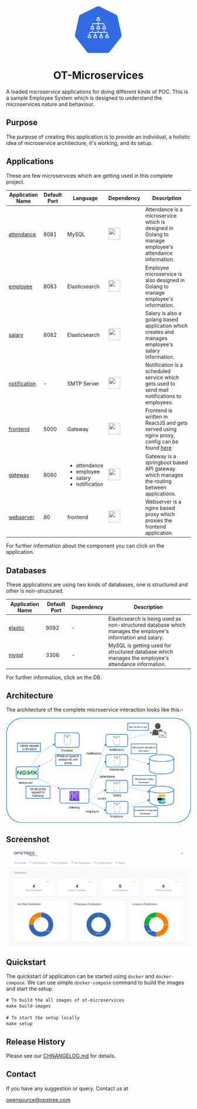 <div align="center">
  <img src="./static/logo.svg" height="130" width="130">
  <h1>OT-Microservices</h1>
</div>

A loaded microservice applications for doing different kinds of POC. This is a sample Employee System which is designed to understand the microservices nature and behaviour.

## Purpose

The purpose of creating this application is to provide an individual, a holistic idea of microservice architecture, it's working, and its setup.

## Applications

These are few microservices which are getting used in this complete project.

|**Application Name**|**Default Port**|**Language**|**Dependency**|**Description**|
|--------------------|----------------|------------|--------------|---------------|
| [attendance](./attendance) | 8081 | MySQL | <img src="https://cdn.worldvectorlogo.com/logos/gopher.svg" height="32" width="32"> | Attendance is a microservice which is designed in Golang to manage employee's attendance information. |
| [employee](./employee) | 8083 | Elasticsearch | <img src="https://cdn.worldvectorlogo.com/logos/gopher.svg" height="32" width="32"> | Employee microservice is also designed in Golang to manage employee's information. |
| [salary](./salary) | 8082 | Elasticsearch | <img src="https://cdn.worldvectorlogo.com/logos/gopher.svg" height="32" width="32"> | Salary is also a golang based application which creates and manages employee's salary information. |
| [notification](./notification) | - | SMTP Server | <img src="https://upload.wikimedia.org/wikipedia/commons/thumb/c/c3/Python-logo-notext.svg/1200px-Python-logo-notext.svg.png" height="32" width="32"> | Notification is a scheduled service which gets used to send mail notifications to employees. |
| [frontend](./frontend) | 5000 | Gateway | <img src="https://upload.wikimedia.org/wikipedia/commons/thumb/a/a7/React-icon.svg/320px-React-icon.svg.png" height="32" width="32"> | Frontend is written in ReactJS and gets served using nginx proxy, config can be found [here](./webserver) |
| [gateway](./gateway) | 8080 | <ul><li>attendance</li><li>employee</li><li>salary</li><li>notification</li></ul> | <img src="https://upload.wikimedia.org/wikipedia/de/e/e1/Java-Logo.svg" height="32" width="32"> | Gateway is a springboot based API gateway which manages the routing between applications. |
| [webserver](./webserver) | 80 | frontend | <img src="https://cdn.worldvectorlogo.com/logos/gopher.svg" height="32" width="32"> | Webserver is a nginx based proxy which proxies the frontend application. |

For further information about the component you can click on the application.

## Databases

These applications are using two kinds of databases, one is structured and other is non-structured.

|**Application Name**|**Default Port**|**Dependency**|**Description**|
|--------------------|----------------|--------------|---------------|
| [elastic](./elastic) | 9092 | - | Elasticsearch is being used as non-structured database which manages the employee's information and salary. |
| [mysql](./mysql) | 3306 | - | MySQL is getting used for structured database which manages the employee's attendance information. |

For further information, click on the DB.

## Architecture

The architecture of the complete microservice interaction looks like this:-

<div align="center">
  <img src="./static/architecture.png">
</div>

## Screenshot

<div align="center">
  <img src="./static/frontend.png">
</div>

## Quickstart

The quickstart of application can be started using `docker` and `docker-compose`. We can use simple `docker-compose` command to build the images and start the setup.

```shell
# To build the all images of ot-microservices
make build-images

# To start the setup locally
make setup
```

## Release History

Please see our [CHNANGELOG.md](./CHNANGELOG.md) for details.

## Contact

If you have any suggestion or query. Contact us at

opensource@opstree.com
